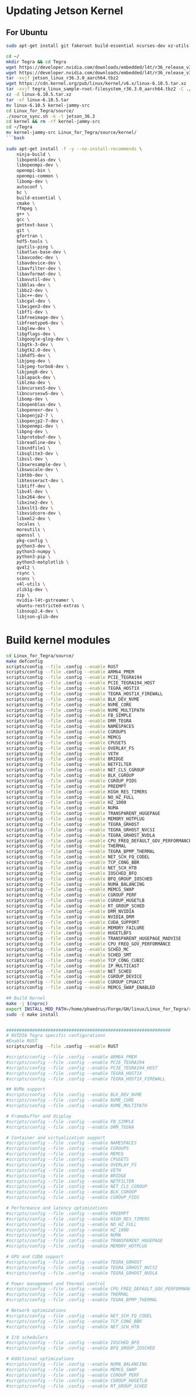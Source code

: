 # Updating Jetson Kernel

## For Ubuntu
```bash
sudo apt-get install git fakeroot build-essential ncurses-dev xz-utils libssl-dev bc flex libelf-dev bison

cd ~/
mkdir Tegra && cd Tegra
wget https://developer.nvidia.com/downloads/embedded/l4t/r36_release_v3.0/release/jetson_linux_r36.3.0_aarch64.tbz2
wget https://developer.nvidia.com/downloads/embedded/l4t/r36_release_v3.0/release/tegra_linux_sample-root-filesystem_r36.3.0_aarch64.tbz2
tar -xvjf jetson_linux_r36.3.0_aarch64.tbz2
wget https://cdn.kernel.org/pub/linux/kernel/v6.x/linux-6.10.5.tar.xz
tar -xvjf tegra_linux_sample-root-filesystem_r36.3.0_aarch64.tbz2 -C ./Linux_for_Tegra/
xz -d linux-6.10.5.tar.xz
tar -xf linux-6.10.5.tar
mv linux-6.10.5 kernel-jammy-src
cd Linux_for_Tegra/source/
./source_sync.sh -k -t jetson_36.3
cd kernel && rm -rf kernel-jammy-src
cd ~/Tegra
mv kernel-jammy-src Linux_for_Tegra/source/kernel/
```bash
    
sudo apt-get install -f -y --no-install-recommends \
    ninja-build \
    libopenblas-dev \
    libopenmpi-dev \
    openmpi-bin \
    openmpi-common \
    libomp-dev \
    autoconf \
    bc \
    build-essential \
    cmake \
    ffmpeg \
    g++ \
    gcc \
    gettext-base \
    git \
    gfortran \
    hdf5-tools \
    iputils-ping \
    libatlas-base-dev \
    libavcodec-dev \
    libavdevice-dev \
    libavfilter-dev \
    libavformat-dev \
    libavutil-dev \
    libblas-dev \
    libbz2-dev \
    libc++-dev \
    libcgal-dev \
    libeigen3-dev \
    libffi-dev \
    libfreeimage-dev \
    libfreetype6-dev \
    libglew-dev \
    libgflags-dev \
    libgoogle-glog-dev \
    libgtk-3-dev \
    libgtk2.0-dev \
    libhdf5-dev \
    libjpeg-dev \
    libjpeg-turbo8-dev \
    libjpeg8-dev \
    liblapack-dev \
    liblzma-dev \
    libncurses5-dev \
    libncursesw5-dev \
    libomp-dev \
    libopenblas-dev \
    libopenexr-dev \
    libopenjp2-7 \
    libopenjp2-7-dev \
    libopenmpi-dev \
    libpng-dev \
    libprotobuf-dev \
    libreadline-dev \
    libsndfile1 \
    libsqlite3-dev \
    libssl-dev \
    libswresample-dev \
    libswscale-dev \
    libtbb-dev \
    libtesseract-dev \
    libtiff-dev \
    libv4l-dev \
    libx264-dev \
    libxine2-dev \
    libxslt1-dev \
    libxvidcore-dev \
    libxml2-dev \
    locales \
    moreutils \
    openssl \
    pkg-config \
    python3-dev \
    python3-numpy \
    python3-pip \
    python3-matplotlib \
    qv4l2 \
    rsync \
    scons \
    v4l-utils \
    zlib1g-dev \
    zip \
    nvidia-l4t-gstreamer \
    ubuntu-restricted-extras \
    libsoup2.4-dev \
    libjson-glib-dev
```
# Build kernel modules
```bash
cd Linux_for_Tegra/source/
make defconfig
scripts/config --file .config --enable RUST
scripts/config --file .config --enable ARM64_PMEM
scripts/config --file .config --enable PCIE_TEGRA194
scripts/config --file .config --enable PCIE_TEGRA194_HOST
scripts/config --file .config --enable TEGRA_HOST1X
scripts/config --file .config --enable TEGRA_HOST1X_FIREWALL
scripts/config --file .config --enable BLK_DEV_NVME
scripts/config --file .config --enable NVME_CORE
scripts/config --file .config --enable NVME_MULTIPATH
scripts/config --file .config --enable FB_SIMPLE
scripts/config --file .config --enable DRM_TEGRA
scripts/config --file .config --enable NAMESPACES
scripts/config --file .config --enable CGROUPS
scripts/config --file .config --enable MEMCG
scripts/config --file .config --enable CPUSETS
scripts/config --file .config --enable OVERLAY_FS
scripts/config --file .config --enable VETH
scripts/config --file .config --enable BRIDGE
scripts/config --file .config --enable NETFILTER
scripts/config --file .config --enable NET_CLS_CGROUP
scripts/config --file .config --enable BLK_CGROUP
scripts/config --file .config --enable CGROUP_PIDS
scripts/config --file .config --enable PREEMPT
scripts/config --file .config --enable HIGH_RES_TIMERS
scripts/config --file .config --enable NO_HZ_FULL
scripts/config --file .config --enable HZ_1000
scripts/config --file .config --enable NUMA
scripts/config --file .config --enable TRANSPARENT_HUGEPAGE
scripts/config --file .config --enable MEMORY_HOTPLUG
scripts/config --file .config --enable TEGRA_GRHOST
scripts/config --file .config --enable TEGRA_GRHOST_NVCSI
scripts/config --file .config --enable TEGRA_GRHOST_NVDLA
scripts/config --file .config --enable CPU_FREQ_DEFAULT_GOV_PERFORMANCE
scripts/config --file .config --enable THERMAL
scripts/config --file .config --enable TEGRA_BPMP_THERMAL
scripts/config --file .config --enable NET_SCH_FQ_CODEL
scripts/config --file .config --enable TCP_CONG_BBR
scripts/config --file .config --enable NET_SCH_HTB
scripts/config --file .config --enable IOSCHED_BFQ
scripts/config --file .config --enable BFQ_GROUP_IOSCHED
scripts/config --file .config --enable NUMA_BALANCING
scripts/config --file .config --enable MEMCG_SWAP
scripts/config --file .config --enable CGROUP_PERF
scripts/config --file .config --enable CGROUP_HUGETLB
scripts/config --file .config --enable RT_GROUP_SCHED
scripts/config --file .config --enable DRM_NVIDIA
scripts/config --file .config --enable NVIDIA_DRM
scripts/config --file .config --enable CUDA_SUPPORT
scripts/config --file .config --enable MEMORY_FAILURE
scripts/config --file .config --enable HUGETLBFS
scripts/config --file .config --enable TRANSPARENT_HUGEPAGE_MADVISE
scripts/config --file .config --enable CPU_FREQ_GOV_PERFORMANCE
scripts/config --file .config --enable SCHED_MC
scripts/config --file .config --enable SCHED_SMT
scripts/config --file .config --enable TCP_CONG_CUBIC
scripts/config --file .config --enable IP_MULTICAST
scripts/config --file .config --enable NET_SCHED
scripts/config --file .config --enable CGROUP_DEVICE
scripts/config --file .config --enable CGROUP_CPUACCT
scripts/config --file .config --enable MEMCG_SWAP_ENABLED

## Build Kernel
make -j $(nproc)
export INSTALL_MOD_PATH=/home/phaedrus/Forge/GH/linux/Linux_for_Tegra/rootfs
sudo -E make install


###############################################################
# NVIDIA Tegra specific configurations
#Enable RUST
scripts/config --file .config --enable RUST

#scripts/config --file .config --enable ARM64_PMEM
#scripts/config --file .config --enable PCIE_TEGRA194
#scripts/config --file .config --enable PCIE_TEGRA194_HOST
#scripts/config --file .config --enable TEGRA_HOST1X
#scripts/config --file .config --enable TEGRA_HOST1X_FIREWALL

## NVMe support
#scripts/config --file .config --enable BLK_DEV_NVME
#scripts/config --file .config --enable NVME_CORE
#scripts/config --file .config --enable NVME_MULTIPATH

# Framebuffer and display
#scripts/config --file .config --enable FB_SIMPLE
#scripts/config --file .config --enable DRM_TEGRA

# Container and virtualization support
#scripts/config --file .config --enable NAMESPACES
#scripts/config --file .config --enable CGROUPS
#scripts/config --file .config --enable MEMCG
#scripts/config --file .config --enable CPUSETS
#scripts/config --file .config --enable OVERLAY_FS
#scripts/config --file .config --enable VETH
#scripts/config --file .config --enable BRIDGE
#scripts/config --file .config --enable NETFILTER
#scripts/config --file .config --enable NET_CLS_CGROUP
#scripts/config --file .config --enable BLK_CGROUP
#scripts/config --file .config --enable CGROUP_PIDS

# Performance and latency optimizations
#scripts/config --file .config --enable PREEMPT
#scripts/config --file .config --enable HIGH_RES_TIMERS
#scripts/config --file .config --enable NO_HZ_FULL
#scripts/config --file .config --enable HZ_1000
#scripts/config --file .config --enable NUMA
#scripts/config --file .config --enable TRANSPARENT_HUGEPAGE
#scripts/config --file .config --enable MEMORY_HOTPLUG

# GPU and CUDA support
#scripts/config --file .config --enable TEGRA_GRHOST
#scripts/config --file .config --enable TEGRA_GRHOST_NVCSI
#scripts/config --file .config --enable TEGRA_GRHOST_NVDLA

# Power management and thermal control
#scripts/config --file .config --enable CPU_FREQ_DEFAULT_GOV_PERFORMANCE
#scripts/config --file .config --enable THERMAL
#scripts/config --file .config --enable TEGRA_BPMP_THERMAL

# Network optimizations
#scripts/config --file .config --enable NET_SCH_FQ_CODEL
#scripts/config --file .config --enable TCP_CONG_BBR
#scripts/config --file .config --enable NET_SCH_HTB

# I/O schedulers
#scripts/config --file .config --enable IOSCHED_BFQ
#scripts/config --file .config --enable BFQ_GROUP_IOSCHED

# Additional optimizations
#scripts/config --file .config --enable NUMA_BALANCING
#scripts/config --file .config --enable MEMCG_SWAP
#scripts/config --file .config --enable CGROUP_PERF
#scripts/config --file .config --enable CGROUP_HUGETLB
#scripts/config --file .config --enable RT_GROUP_SCHED
```
